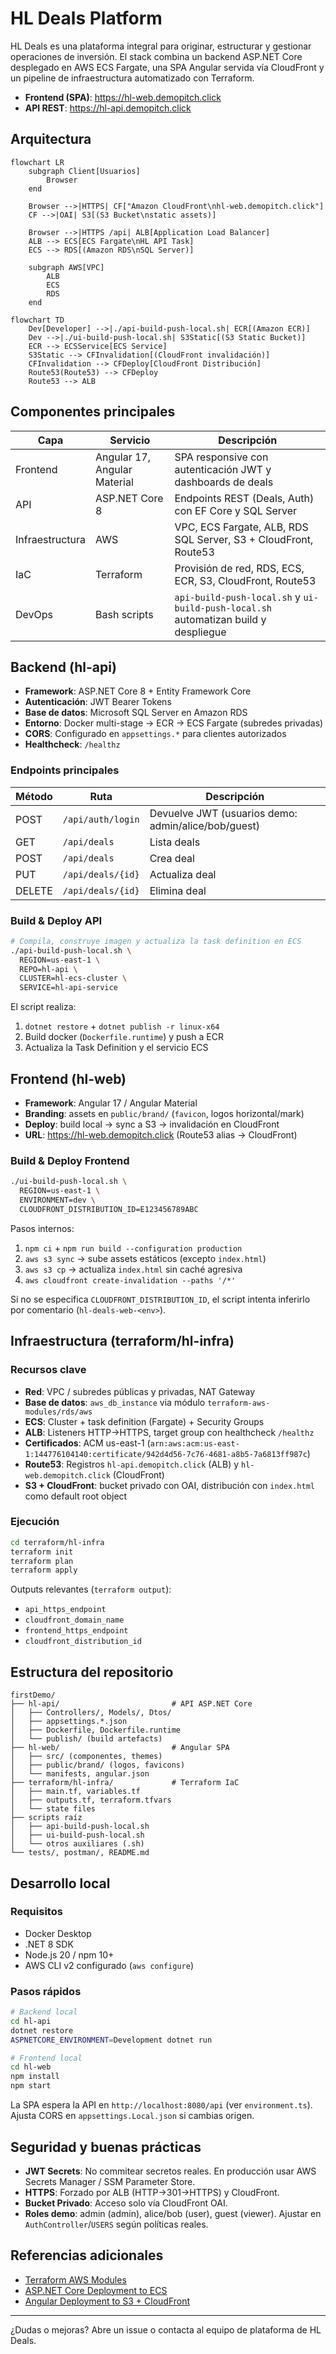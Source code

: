 # HL Deals Platform

HL Deals es una plataforma integral para originar, estructurar y gestionar operaciones de inversión. El stack combina un backend ASP.NET Core desplegado en AWS ECS Fargate, una SPA Angular servida vía CloudFront y un pipeline de infraestructura automatizado con Terraform.

- **Frontend (SPA)**: https://hl-web.demopitch.click
- **API REST**: https://hl-api.demopitch.click

## Arquitectura

```mermaid
flowchart LR
    subgraph Client[Usuarios]
        Browser
    end

    Browser -->|HTTPS| CF["Amazon CloudFront\nhl-web.demopitch.click"]
    CF -->|OAI| S3[(S3 Bucket\nstatic assets)]

    Browser -->|HTTPS /api| ALB[Application Load Balancer]
    ALB --> ECS[ECS Fargate\nHL API Task]
    ECS --> RDS[(Amazon RDS\nSQL Server)]

    subgraph AWS[VPC]
        ALB
        ECS
        RDS
    end
```

```mermaid
flowchart TD
    Dev[Developer] -->|./api-build-push-local.sh| ECR[(Amazon ECR)]
    Dev -->|./ui-build-push-local.sh| S3Static[(S3 Static Bucket)]
    ECR --> ECSService[ECS Service]
    S3Static --> CFInvalidation[(CloudFront invalidación)]
    CFInvalidation --> CFDeploy[CloudFront Distribución]
    Route53(Route53) --> CFDeploy
    Route53 --> ALB
```

## Componentes principales

| Capa | Servicio | Descripción |
|------|----------|-------------|
| Frontend | Angular 17, Angular Material | SPA responsive con autenticación JWT y dashboards de deals |
| API | ASP.NET Core 8 | Endpoints REST (Deals, Auth) con EF Core y SQL Server |
| Infraestructura | AWS | VPC, ECS Fargate, ALB, RDS SQL Server, S3 + CloudFront, Route53 |
| IaC | Terraform | Provisión de red, RDS, ECS, ECR, S3, CloudFront, Route53 |
| DevOps | Bash scripts | `api-build-push-local.sh` y `ui-build-push-local.sh` automatizan build y despliegue |

## Backend (hl-api)

- **Framework**: ASP.NET Core 8 + Entity Framework Core
- **Autenticación**: JWT Bearer Tokens
- **Base de datos**: Microsoft SQL Server en Amazon RDS
- **Entorno**: Docker multi-stage → ECR → ECS Fargate (subredes privadas)
- **CORS**: Configurado en `appsettings.*` para clientes autorizados
- **Healthcheck**: `/healthz`

### Endpoints principales

| Método | Ruta | Descripción |
|--------|------|-------------|
| POST | `/api/auth/login` | Devuelve JWT (usuarios demo: admin/alice/bob/guest) |
| GET | `/api/deals` | Lista deals |
| POST | `/api/deals` | Crea deal |
| PUT | `/api/deals/{id}` | Actualiza deal |
| DELETE | `/api/deals/{id}` | Elimina deal |

### Build & Deploy API

```bash
# Compila, construye imagen y actualiza la task definition en ECS
./api-build-push-local.sh \
  REGION=us-east-1 \
  REPO=hl-api \
  CLUSTER=hl-ecs-cluster \
  SERVICE=hl-api-service
```

El script realiza:
1. `dotnet restore` + `dotnet publish -r linux-x64`
2. Build docker (`Dockerfile.runtime`) y push a ECR
3. Actualiza la Task Definition y el servicio ECS

## Frontend (hl-web)

- **Framework**: Angular 17 / Angular Material
- **Branding**: assets en `public/brand/` (`favicon`, logos horizontal/mark)
- **Deploy**: build local → sync a S3 → invalidación en CloudFront
- **URL**: https://hl-web.demopitch.click (Route53 alias → CloudFront)

### Build & Deploy Frontend

```bash
./ui-build-push-local.sh \
  REGION=us-east-1 \
  ENVIRONMENT=dev \
  CLOUDFRONT_DISTRIBUTION_ID=E123456789ABC
```

Pasos internos:
1. `npm ci` + `npm run build --configuration production`
2. `aws s3 sync` → sube assets estáticos (excepto `index.html`)
3. `aws s3 cp` → actualiza `index.html` sin caché agresiva
4. `aws cloudfront create-invalidation --paths '/*'`

Si no se especifica `CLOUDFRONT_DISTRIBUTION_ID`, el script intenta inferirlo por comentario (`hl-deals-web-<env>`).

## Infraestructura (terraform/hl-infra)

### Recursos clave

- **Red**: VPC / subredes públicas y privadas, NAT Gateway
- **Base de datos**: `aws_db_instance` via módulo `terraform-aws-modules/rds/aws`
- **ECS**: Cluster + task definition (Fargate) + Security Groups
- **ALB**: Listeners HTTP→HTTPS, target group con healthcheck `/healthz`
- **Certificados**: ACM us-east-1 (`arn:aws:acm:us-east-1:144776104140:certificate/942d4d56-7c76-4681-a8b5-7a6813ff987c`)
- **Route53**: Registros `hl-api.demopitch.click` (ALB) y `hl-web.demopitch.click` (CloudFront)
- **S3 + CloudFront**: bucket privado con OAI, distribución con `index.html` como default root object

### Ejecución

```bash
cd terraform/hl-infra
terraform init
terraform plan
terraform apply
```

Outputs relevantes (`terraform output`):
- `api_https_endpoint`
- `cloudfront_domain_name`
- `frontend_https_endpoint`
- `cloudfront_distribution_id`

## Estructura del repositorio

```
firstDemo/
├── hl-api/                         # API ASP.NET Core
│   ├── Controllers/, Models/, Dtos/
│   ├── appsettings.*.json
│   ├── Dockerfile, Dockerfile.runtime
│   └── publish/ (build artefacts)
├── hl-web/                         # Angular SPA
│   ├── src/ (componentes, themes)
│   ├── public/brand/ (logos, favicons)
│   └── manifests, angular.json
├── terraform/hl-infra/             # Terraform IaC
│   ├── main.tf, variables.tf
│   ├── outputs.tf, terraform.tfvars
│   └── state files
├── scripts raíz
│   ├── api-build-push-local.sh
│   ├── ui-build-push-local.sh
│   └── otros auxiliares (.sh)
└── tests/, postman/, README.md
```

## Desarrollo local

### Requisitos
- Docker Desktop
- .NET 8 SDK
- Node.js 20 / npm 10+
- AWS CLI v2 configurado (`aws configure`)

### Pasos rápidos

```bash
# Backend local
cd hl-api
dotnet restore
ASPNETCORE_ENVIRONMENT=Development dotnet run

# Frontend local
cd hl-web
npm install
npm start
```

La SPA espera la API en `http://localhost:8080/api` (ver `environment.ts`). Ajusta CORS en `appsettings.Local.json` si cambias origen.

## Seguridad y buenas prácticas

- **JWT Secrets**: No commitear secretos reales. En producción usar AWS Secrets Manager / SSM Parameter Store.
- **HTTPS**: Forzado por ALB (HTTP→301→HTTPS) y CloudFront.
- **Bucket Privado**: Acceso solo vía CloudFront OAI.
- **Roles demo**: admin (admin), alice/bob (user), guest (viewer). Ajustar en `AuthController`/`USERS` según políticas reales.

## Referencias adicionales

- [Terraform AWS Modules](https://github.com/terraform-aws-modules)
- [ASP.NET Core Deployment to ECS](https://learn.microsoft.com/aspnet/core/host-and-deploy)
- [Angular Deployment to S3 + CloudFront](https://docs.aws.amazon.com/AmazonCloudFront/latest/DeveloperGuide/Introduction.html)

---

¿Dudas o mejoras? Abre un issue o contacta al equipo de plataforma de HL Deals.
